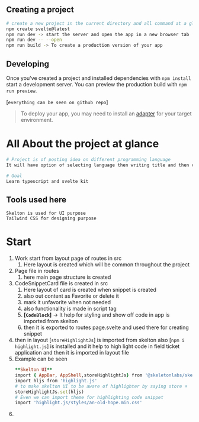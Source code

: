 
## Creating a project

```bash
# create a new project in the current directory and all command at a glance 
npm create svelte@latest
npm run dev -> start the server and open the app in a new browser tab
npm run dev -- --open
npm run build -> To create a production version of your app

```

## Developing
Once you've created a project and installed dependencies with `npm install` start a development server.
You can preview the production build with `npm run preview`.

[`everything can be seen on github repo`]

> To deploy your app, you may need to install an [adapter](https://kit.svelte.dev/docs/adapters) for your target environment.



# All About the project at glance 
```bash
# Project is of posting idea on different programming language
It will have option of selecting language then writing title and then code snippet then create snippet button 

# Goal
Learn typescript and svelte kit 
```

## Tools used here 
```
Skelton is used for UI purpose 
Tailwind CSS for designing purpose 
``` 

# Start
1. Work start from layout page of routes in src 
   1. Here layout is created which will be common throughout the project
2. Page file in routes 
   1. here main page structure is created 
3. CodeSnippetCard file is created in src
   1. Here layout of card is created when snippet is created
   2. also out content as Favorite or delete it 
   3. mark it unfavorite when not needed
   4. also functionality is made in script tag 
   5. **[`CodeBlock`]** -> It help for styling and show off code in app is imported from skelton
   6. then it is exported to routes page.svelte and used there for creating snippet 
4. then in layout [`storeHighlightJs`] is imported from skelton also [`npm i highlight.js`] is installed and it help to high light code in field ticket application and then it is imported in layout file 
5. Example can be seen 
	```ruby
	**Skelton UI**
	import { AppBar, AppShell,storeHighlightJs} from '@skeletonlabs/skeleton';
	import hljs from 'highlight.js'
	# to make skelton UI to be aware of highlighter by saying store ⬇
	storeHighlightJs.set(hljs)
	# Even we can import theme for highlighting code snippet 
	import 'highlight.js/styles/an-old-hope.min.css'
    ```
6. 
